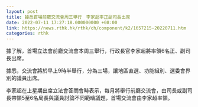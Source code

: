 ```yaml
---
layout: post
title: 據悉首場前廳交流會周三舉行　李家超率正副司長出席
date: 2022-07-11 17:27:18.000000000 +08:00
link: https://news.rthk.hk/rthk/ch/component/k2/1657215-20220711.htm
categories: rthk
---
```


據了解，首場立法會前廳交流會本周三舉行，行政長官李家超將率領6名正、副司長出席。

據悉，交流會將於早上9時半舉行，分為三場，讓地區直選、功能組別、選委會界別的議員出席。

李家超在上星期出席立法會答問會時表示，每月將舉行前廳交流會，由司長或副司長帶領5至6名局長與議員討論不同範疇議題，首場交流會由李家超率領。
